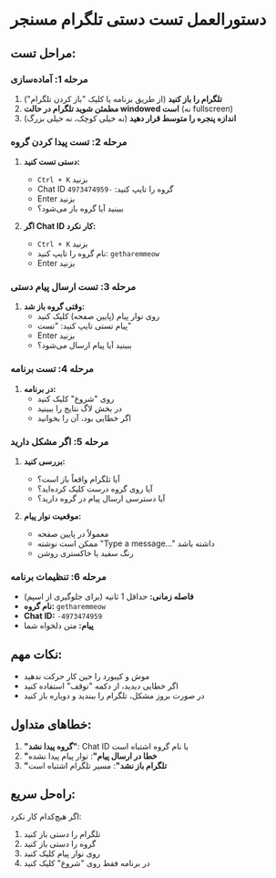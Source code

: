 # دستورالعمل تست دستی تلگرام مسنجر

## مراحل تست:

### مرحله 1: آماده‌سازی
1. **تلگرام را باز کنید** (از طریق برنامه یا کلیک "باز کردن تلگرام")
2. **مطمئن شوید تلگرام در حالت windowed است** (نه fullscreen)
3. **اندازه پنجره را متوسط قرار دهید** (نه خیلی کوچک، نه خیلی بزرگ)

### مرحله 2: تست پیدا کردن گروه
1. **دستی تست کنید:**
   - `Ctrl + K` بزنید
   - Chat ID گروه را تایپ کنید: `-4973474959`
   - Enter بزنید
   - ببینید آیا گروه باز می‌شود؟

2. **اگر Chat ID کار نکرد:**
   - `Ctrl + K` بزنید
   - نام گروه را تایپ کنید: `getharemmeow`
   - Enter بزنید

### مرحله 3: تست ارسال پیام دستی
1. **وقتی گروه باز شد:**
   - روی نوار پیام (پایین صفحه) کلیک کنید
   - پیام تستی تایپ کنید: "تست"
   - Enter بزنید
   - ببینید آیا پیام ارسال می‌شود؟

### مرحله 4: تست برنامه
1. **در برنامه:**
   - روی "شروع" کلیک کنید
   - در بخش لاگ نتایج را ببینید
   - اگر خطایی بود، آن را بخوانید

### مرحله 5: اگر مشکل دارید
1. **بررسی کنید:**
   - آیا تلگرام واقعاً باز است؟
   - آیا روی گروه درست کلیک کرده‌اید؟
   - آیا دسترسی ارسال پیام در گروه دارید؟

2. **موقعیت نوار پیام:**
   - معمولاً در پایین صفحه
   - ممکن است نوشته "Type a message..." داشته باشد
   - رنگ سفید یا خاکستری روشن

### مرحله 6: تنظیمات برنامه
- **فاصله زمانی:** حداقل 1 ثانیه (برای جلوگیری از اسپم)
- **نام گروه:** `getharemmeow`
- **Chat ID:** `-4973474959`
- **پیام:** متن دلخواه شما

## نکات مهم:
- موش و کیبورد را حین کار حرکت ندهید
- اگر خطایی دیدید، از دکمه "توقف" استفاده کنید
- در صورت بروز مشکل، تلگرام را ببندید و دوباره باز کنید

## خطاهای متداول:
1. **"گروه پیدا نشد"**: Chat ID یا نام گروه اشتباه است
2. **"خطا در ارسال پیام"**: نوار پیام پیدا نشده
3. **"تلگرام باز نشد"**: مسیر تلگرام اشتباه است

## راه‌حل سریع:
اگر هیچ‌کدام کار نکرد:
1. تلگرام را دستی باز کنید
2. گروه را دستی باز کنید  
3. روی نوار پیام کلیک کنید
4. در برنامه فقط روی "شروع" کلیک کنید
